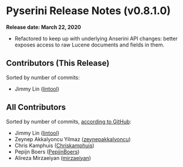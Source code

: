 # Pyserini Release Notes (v0.8.1.0)

**Release date: March 22, 2020**

+ Refactored to keep up with underlying Anserini API changes: better exposes access to raw Lucene documents and fields in them.

## Contributors (This Release)

Sorted by number of commits:

+ Jimmy Lin ([lintool](https://github.com/lintool))

## All Contributors

Sorted by number of commits, [according to GitHub](https://github.com/castorini/pyserini/graphs/contributors):

+ Jimmy Lin ([lintool](https://github.com/lintool))
+ Zeynep Akkalyoncu Yilmaz ([zeynepakkalyoncu](https://github.com/zeynepakkalyoncu))
+ Chris Kamphuis ([Chriskamphuis](https://github.com/Chriskamphuis))
+ Pepijn Boers ([PepijnBoers](https://github.com/PepijnBoers))
+ Alireza Mirzaeiyan ([mirzaeiyan](https://github.com/mirzaeiyan))
